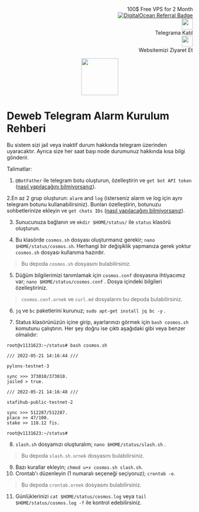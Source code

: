 <p style="font-size:14px" align="right">
	100$ Free VPS for 2 Month <br>
	<a target="_blank" href="https://www.digitalocean.com/?refcode=410c988c8b3e&utm_campaign=Referral_Invite&utm_medium=Referral_Program&utm_source=badge"><img src="https://web-platforms.sfo2.cdn.digitaloceanspaces.com/WWW/Badge%201.svg" alt="DigitalOcean Referral Badge" /></a></br>
	<a href="https://t.me/nodeistt" target="_blank"><img src="https://github.com/Nodeist/Testnet_Kurulumlar/blob/fee87fe32609c1704206721b9fb16e4c5de75a96/telegramlogo.png" width="30"/></a><br>Telegrama Katıl<br>
	<a href="https://nodeist.site/" target="_blank"><img src="https://raw.githubusercontent.com/Nodeist/Testnet_Kurulumlar/main/logo.png" width="30"/></a><br> Websitemizi Ziyaret Et 
</p>


<p align="center">
	<img height="100" src="https://i.hizliresim.com/idr6y7f.png">
</p>

# Deweb Telegram Alarm Kurulum Rehberi
Bu sistem sizi jail veya inaktif durum hakkında telegram üzerinden uyaracaktır. Ayrıca size her saat başı node durumunuz hakkında kısa bilgi gönderir.

Talimatlar:

1. `@BotFather` ile telegram botu oluşturun, özelleştirin ve `get bot API token` ([nasıl yapılacağını bilmiyorsanız](https://www.siteguarding.com/en/how-to-get-telegram-bot-api-token)).

2.En az 2 grup oluşturun: `alarm` and `log` (isterseniz alarm ve log için aynı telegram botunu kullanabilirsiniz). Bunları özelleştirin, botunuzu sohbetlerinize ekleyin ve `get chats IDs` ([nasıl yapılacağını bilmiyorsanız](https://stackoverflow.com/questions/32423837/telegram-bot-how-to-get-a-group-chat-id)).

3. Sunucunuza bağlanın ve `mkdir $HOME/status/` ile `status` klasörü oluşturun.

4. Bu klasörde `cosmos.sh` dosyası oluşturmanız gerekir; `nano $HOME/status/cosmos.sh`. Herhangi bir değişiklik yapmanıza gerek yoktur `cosmos.sh` dosyası kullanıma hazırdır.
> Bu depoda `cosmos.sh` dosyasını bulabilirsiniz.

5. Düğüm bilgilerimizi tanımlamak için `cosmos.conf` dosyasına ihtiyacımız var; `nano $HOME/status/cosmos.conf` . Dosya içindeki bilgileri özelleştiriniz.
> `cosmos.conf.ornek` ve `curl.md` dosyalarını bu depoda bulabilirsiniz.

6. `jq` ve `bc` paketlerini kurunuz; `sudo apt-get install jq bc -y` .

7. Status klasörünüzün içine girip, ayarlarınızı görmek için `bash cosmos.sh` komutunu çalıştırın. Her şey doğru ise çıktı aşağıdaki gibi veya benzer olmalıdır: 

```
root@v1131623:~/status# bash cosmos.sh 
 
/// 2022-05-21 14:16:44 ///
 
pylons-testnet-3

sync >>> 373010/373010.
jailed > true.
 
/// 2022-05-21 14:16:48 ///
 
stafihub-public-testnet-2

sync >>> 512287/512287.
place >> 47/100.
stake >> 118.12 fis.

root@v1131623:~/status# 
```

8. `slash.sh` dosyamızı oluşturalım; `nano $HOME/status/slash.sh` .
> Bu depoda `slash.sh.ornek` dosyasını bulabilirsiniz.
9. Bazı kurallar ekleyin; `chmod u+x cosmos.sh slash.sh`.
10. Crontab'ı düzenleyin (1 numaralı seçeneği seçiyoruz); `crontab -e`.
> Bu depoda `crontab.ornek` dosyasını bulabilirsiniz.
11. Günlüklerinizi `cat $HOME/status/cosmos.log` veya `tail $HOME/status/cosmos.log -f` ile kontrol edebilirsiniz.
